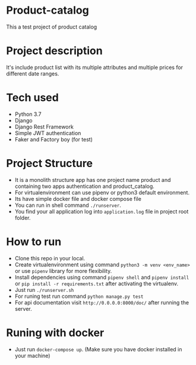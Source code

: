 # Product-catalog
This a test project of product catalog

# Project description
It's include product list with its multiple attributes and multiple prices for different date ranges.

# Tech used
- Python 3.7
- Django
- Django Rest Framework
- Simple JWT authentication
- Faker and Factory boy (for test)

# Project Structure
- It is a monolith structure app has one project name product and containing two apps authentication and product_catalog.
- For virtualenvironment can use pipenv or python3 default environment.
- Its have simple docker file and docker compose file
- You can run in shell command `./runserver`.
- You find your all application log into `application.log` file in project root folder.

# How to run
- Clone this repo in your local.
- Create virtualenvironment using command `python3 -m venv <env_name>` or use `pipenv` library for more flexibility.
- Install dependencies using command `pipenv shell` and `pipenv install` or `pip install -r requirements.txt` after activating the virtualenv.
- Just run `./runserver.sh`
- For runing test run command `python manage.py test`
- For api documentation visit `http://0.0.0.0:8000/doc/` after running the server.

# Runing with docker
- Just run `docker-compose up`. (Make sure you have docker installed in your machine)
